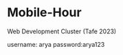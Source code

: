# Mobile-Hour
Web Development Cluster (Tafe 2023)

<!-- Login for Manager -->
username: arya
password:arya123
